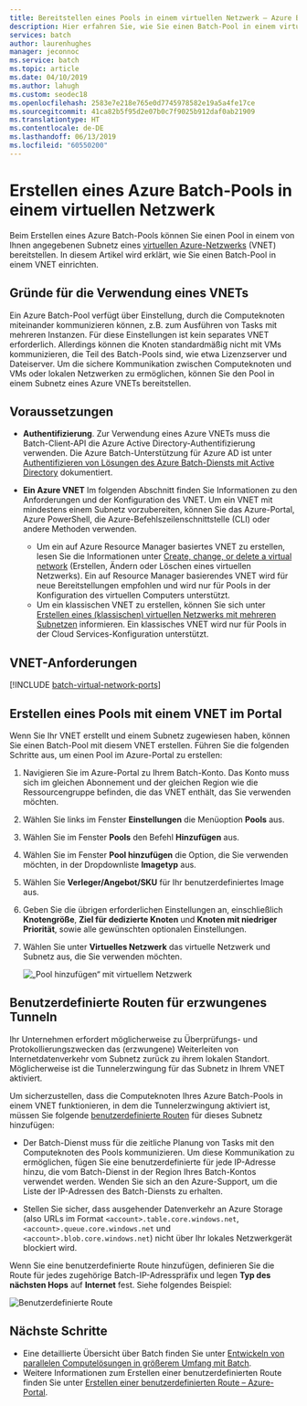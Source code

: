 ```yaml
---
title: Bereitstellen eines Pools in einem virtuellen Netzwerk – Azure Batch | Microsoft-Dokumentation
description: Hier erfahren Sie, wie Sie einen Batch-Pool in einem virtuellen Netzwerk erstellen, damit Computeknoten sicher mit anderen VMs (z. B. Dateiserver) im Netzwerk kommunizieren können.
services: batch
author: laurenhughes
manager: jeconnoc
ms.service: batch
ms.topic: article
ms.date: 04/10/2019
ms.author: lahugh
ms.custom: seodec18
ms.openlocfilehash: 2583e7e218e765e0d7745978582e19a5a4fe17ce
ms.sourcegitcommit: 41ca82b5f95d2e07b0c7f9025b912daf0ab21909
ms.translationtype: HT
ms.contentlocale: de-DE
ms.lasthandoff: 06/13/2019
ms.locfileid: "60550200"
---
```

# <a name="create-an-azure-batch-pool-in-a-virtual-network"></a>Erstellen eines Azure Batch-Pools in einem virtuellen Netzwerk

Beim Erstellen eines Azure Batch-Pools können Sie einen Pool in einem von Ihnen angegebenen Subnetz eines [virtuellen Azure-Netzwerks](../virtual-network/virtual-networks-overview.md) (VNET) bereitstellen. In diesem Artikel wird erklärt, wie Sie einen Batch-Pool in einem VNET einrichten. 

## <a name="why-use-a-vnet"></a>Gründe für die Verwendung eines VNETs

Ein Azure Batch-Pool verfügt über Einstellung, durch die Computeknoten miteinander kommunizieren können, z.B. zum Ausführen von Tasks mit mehreren Instanzen. Für diese Einstellungen ist kein separates VNET erforderlich. Allerdings können die Knoten standardmäßig nicht mit VMs kommunizieren, die Teil des Batch-Pools sind, wie etwa Lizenzserver und Dateiserver. Um die sichere Kommunikation zwischen Computeknoten und VMs oder lokalen Netzwerken zu ermöglichen, können Sie den Pool in einem Subnetz eines Azure VNETs bereitstellen. 

## <a name="prerequisites"></a>Voraussetzungen

* **Authentifizierung**. Zur Verwendung eines Azure VNETs muss die Batch-Client-API die Azure Active Directory-Authentifizierung verwenden. Die Azure Batch-Unterstützung für Azure AD ist unter [Authentifizieren von Lösungen des Azure Batch-Diensts mit Active Directory](batch-aad-auth.md) dokumentiert. 

* **Ein Azure VNET** Im folgenden Abschnitt finden Sie Informationen zu den Anforderungen und der Konfiguration des VNET. Um ein VNET mit mindestens einem Subnetz vorzubereiten, können Sie das Azure-Portal, Azure PowerShell, die Azure-Befehlszeilenschnittstelle (CLI) oder andere Methoden verwenden.  
  * Um ein auf Azure Resource Manager basiertes VNET zu erstellen, lesen Sie die Informationen unter [Create, change, or delete a virtual network](../virtual-network/manage-virtual-network.md#create-a-virtual-network) (Erstellen, Ändern oder Löschen eines virtuellen Netzwerks). Ein auf Resource Manager basierendes VNET wird für neue Bereitstellungen empfohlen und wird nur für Pools in der Konfiguration des virtuellen Computers unterstützt.
  * Um ein klassischen VNET zu erstellen, können Sie sich unter [Erstellen eines (klassischen) virtuellen Netzwerks mit mehreren Subnetzen](../virtual-network/create-virtual-network-classic.md) informieren. Ein klassisches VNET wird nur für Pools in der Cloud Services-Konfiguration unterstützt.

## <a name="vnet-requirements"></a>VNET-Anforderungen

[!INCLUDE [batch-virtual-network-ports](../../includes/batch-virtual-network-ports.md)]

## <a name="create-a-pool-with-a-vnet-in-the-portal"></a>Erstellen eines Pools mit einem VNET im Portal

Wenn Sie Ihr VNET erstellt und einem Subnetz zugewiesen haben, können Sie einen Batch-Pool mit diesem VNET erstellen. Führen Sie die folgenden Schritte aus, um einen Pool im Azure-Portal zu erstellen: 

1. Navigieren Sie im Azure-Portal zu Ihrem Batch-Konto. Das Konto muss sich im gleichen Abonnement und der gleichen Region wie die Ressourcengruppe befinden, die das VNET enthält, das Sie verwenden möchten. 
2. Wählen Sie links im Fenster **Einstellungen** die Menüoption **Pools** aus.
3. Wählen Sie im Fenster **Pools** den Befehl **Hinzufügen** aus.
4. Wählen Sie im Fenster **Pool hinzufügen** die Option, die Sie verwenden möchten, in der Dropdownliste **Imagetyp** aus. 
5. Wählen Sie **Verleger/Angebot/SKU** für Ihr benutzerdefiniertes Image aus.
6. Geben Sie die übrigen erforderlichen Einstellungen an, einschließlich **Knotengröße**, **Ziel für dedizierte Knoten** und **Knoten mit niedriger Priorität**, sowie alle gewünschten optionalen Einstellungen.
7. Wählen Sie unter **Virtuelles Netzwerk** das virtuelle Netzwerk und Subnetz aus, die Sie verwenden möchten.
  
   ![„Pool hinzufügen“ mit virtuellem Netzwerk](./media/batch-virtual-network/add-vnet-pool.png)

## <a name="user-defined-routes-for-forced-tunneling"></a>Benutzerdefinierte Routen für erzwungenes Tunneln

Ihr Unternehmen erfordert möglicherweise zu Überprüfungs- und Protokollierungszwecken das (erzwungene) Weiterleiten von Internetdatenverkehr vom Subnetz zurück zu ihrem lokalen Standort. Möglicherweise ist die Tunnelerzwingung für das Subnetz in Ihrem VNET aktiviert. 

Um sicherzustellen, dass die Computeknoten Ihres Azure Batch-Pools in einem VNET funktionieren, in dem die Tunnelerzwingung aktiviert ist, müssen Sie folgende [benutzerdefinierte Routen](../virtual-network/virtual-networks-udr-overview.md) für dieses Subnetz hinzufügen:

* Der Batch-Dienst muss für die zeitliche Planung von Tasks mit den Computeknoten des Pools kommunizieren. Um diese Kommunikation zu ermöglichen, fügen Sie eine benutzerdefinierte für jede IP-Adresse hinzu, die vom Batch-Dienst in der Region Ihres Batch-Kontos verwendet werden. Wenden Sie sich an den Azure-Support, um die Liste der IP-Adressen des Batch-Diensts zu erhalten.

* Stellen Sie sicher, dass ausgehender Datenverkehr an Azure Storage (also URLs im Format `<account>.table.core.windows.net`, `<account>.queue.core.windows.net` und `<account>.blob.core.windows.net`) nicht über Ihr lokales Netzwerkgerät blockiert wird.

Wenn Sie eine benutzerdefinierte Route hinzufügen, definieren Sie die Route für jedes zugehörige Batch-IP-Adresspräfix und legen **Typ des nächsten Hops** auf **Internet** fest. Siehe folgendes Beispiel:

![Benutzerdefinierte Route](./media/batch-virtual-network/user-defined-route.png)

## <a name="next-steps"></a>Nächste Schritte

- Eine detaillierte Übersicht über Batch finden Sie unter [Entwickeln von parallelen Computelösungen in größerem Umfang mit Batch](batch-api-basics.md).
- Weitere Informationen zum Erstellen einer benutzerdefinierten Route finden Sie unter [Erstellen einer benutzerdefinierten Route – Azure-Portal](../virtual-network/tutorial-create-route-table-portal.md).
